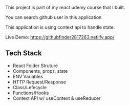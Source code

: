This project is part of my react udemy course that I built.

You can search github user in this application.

This application is using context api to handle state.

Live Demo: https://githubfinder2817263.netlify.app/

## Tech Stack

- React Folder Struture
- Components, props, state
- ENV Variables
- HTTP Request/Response
- Class/Lefecycle
- Functions/Hooks
- Context API w/ useContext & useReducer
